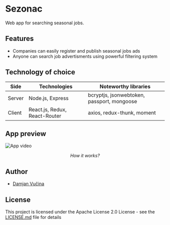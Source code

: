 # Sezonac
Web app for searching seasonal jobs.

## Features

* Companies can easily register and publish seasonal jobs ads
* Anyone can search job advertisments using powerful filtering system

## Technology of choice

| Side   | Technologies                  | Noteworthy libraries                       |
| ------ | ----------------------------- | ------------------------------------------ |
| Server | Node.js, Express              | bcryptjs, jsonwebtoken, passport, mongoose |
| Client | React.js, Redux, React-Router | axios, redux-thunk, moment                 |

## App preview

![App video](https://github.com/damjanvucina/sezonac/blob/master/preview.gif)
<p align="center"><em>How it works?</em></p>

## Author

* [Damjan Vučina](https://github.com/damjanvucina)

## License

This project is licensed under the Apache License 2.0 License - see the [LICENSE.md](https://github.com/damjanvucina/bsc-thesis/blob/master/LICENSE) file for details
